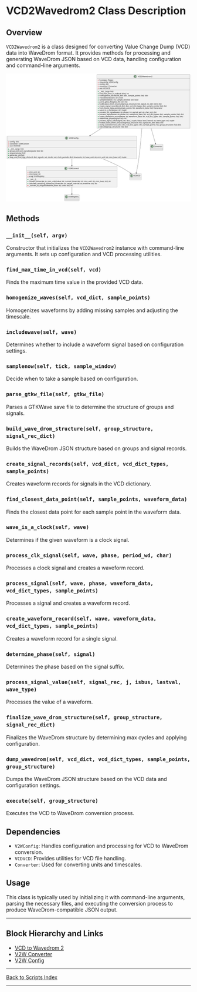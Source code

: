 # VCD2Wavedrom2 Class Description

## Overview

`VCD2Wavedrom2` is a class designed for converting Value Change Dump (VCD) data into WaveDrom format. It provides methods for processing and generating WaveDrom JSON based on VCD data, handling configuration and command-line arguments.

![VCD to Wavedrom 2](../../images_scripts_uml/VCD2Wavedrom2.svg)

## Methods

### `__init__(self, argv)`

Constructor that initializes the `VCD2Wavedrom2` instance with command-line arguments. It sets up configuration and VCD processing utilities.

### `find_max_time_in_vcd(self, vcd)`

Finds the maximum time value in the provided VCD data.

### `homogenize_waves(self, vcd_dict, sample_points)`

Homogenizes waveforms by adding missing samples and adjusting the timescale.

### `includewave(self, wave)`

Determines whether to include a waveform signal based on configuration settings.

### `samplenow(self, tick, sample_window)`

Decide when to take a sample based on configuration.

### `parse_gtkw_file(self, gtkw_file)`

Parses a GTKWave save file to determine the structure of groups and signals.

### `build_wave_drom_structure(self, group_structure, signal_rec_dict)`

Builds the WaveDrom JSON structure based on groups and signal records.

### `create_signal_records(self, vcd_dict, vcd_dict_types, sample_points)`

Creates waveform records for signals in the VCD dictionary.

### `find_closest_data_point(self, sample_points, waveform_data)`

Finds the closest data point for each sample point in the waveform data.

### `wave_is_a_clock(self, wave)`

Determines if the given waveform is a clock signal.

### `process_clk_signal(self, wave, phase, period_wd, char)`

Processes a clock signal and creates a waveform record.

### `process_signal(self, wave, phase, waveform_data, vcd_dict_types, sample_points)`

Processes a signal and creates a waveform record.

### `create_waveform_record(self, wave, waveform_data, vcd_dict_types, sample_points)`

Creates a waveform record for a single signal.

### `determine_phase(self, signal)`

Determines the phase based on the signal suffix.

### `process_signal_value(self, signal_rec, j, isbus, lastval, wave_type)`

Processes the value of a waveform.

### `finalize_wave_drom_structure(self, group_structure, signal_rec_dict)`

Finalizes the WaveDrom structure by determining max cycles and applying configuration.

### `dump_wavedrom(self, vcd_dict, vcd_dict_types, sample_points, group_structure)`

Dumps the WaveDrom JSON structure based on the VCD data and configuration settings.

### `execute(self, group_structure)`

Executes the VCD to WaveDrom conversion process.

## Dependencies

- `V2WConfig`: Handles configuration and processing for VCD to WaveDrom conversion.
- `VCDVCD`: Provides utilities for VCD file handling.
- `Converter`: Used for converting units and timescales.

## Usage

This class is typically used by initializing it with command-line arguments, parsing the necessary files, and executing the conversion process to produce WaveDrom-compatible JSON output.

---

## Block Hierarchy and Links

- [VCD to Wavedrom 2](vcd2wavedrom2.md)
- [V2W Converter](v2wconvert.md)
- [V2W Config](v2wconfig.md)

---

[Back to Scripts Index](index.md)

---
